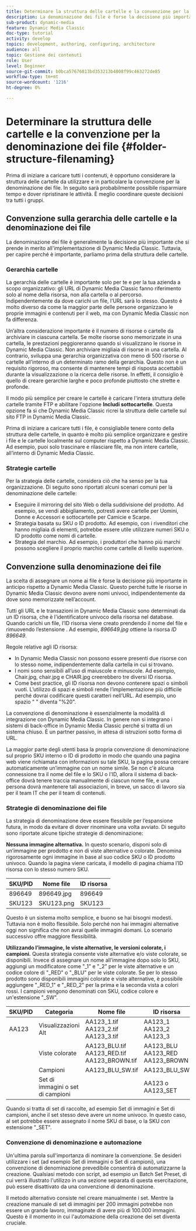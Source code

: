 ```yaml
---
title: Determinare la struttura delle cartelle e la convenzione per la denominazione dei file
description: La denominazione dei file è forse la decisione più importante da prendere durante l’implementazione di Dynamic Media Classic. Anche la struttura delle cartelle è importante. Scopri perché è così importante e possibile adottare approcci per la struttura delle cartelle e i nomi dei file.
sub-product: dynamic-media
feature: Dynamic Media Classic
doc-type: tutorial
activity: develop
topics: development, authoring, configuring, architecture
audience: all
topic: Gestione dei contenuti
role: User
level: Beginner
source-git-commit: b0bca57676813bd353213b4808f99c463272de85
workflow-type: tm+mt
source-wordcount: '1216'
ht-degree: 0%

---
```



# Determinare la struttura delle cartelle e la convenzione per la denominazione dei file {#folder-structure-filenaming}

Prima di iniziare a caricare tutti i contenuti, è opportuno considerare la struttura delle cartelle da utilizzare e in particolare la convenzione per la denominazione dei file. In seguito sarà probabilmente possibile risparmiare tempo e dover ripristinare le attività. È meglio coordinare queste decisioni tra tutti i gruppi.

## Convenzione sulla gerarchia delle cartelle e la denominazione dei file

La denominazione dei file è generalmente la decisione più importante che si prende in merito all&#39;implementazione di Dynamic Media Classic. Tuttavia, per capire perché è importante, parliamo prima della struttura delle cartelle.

### Gerarchia cartelle

La gerarchia delle cartelle è importante solo per te e per la tua azienda a scopo organizzativo: gli URL di Dynamic Media Classic fanno riferimento solo al nome della risorsa, non alla cartella o al percorso. Indipendentemente da dove carichi un file, l’URL sarà lo stesso. Questo è molto diverso da come la maggior parte delle persone organizzano le proprie immagini e contenuti per il web, ma con Dynamic Media Classic non fa differenza.

Un’altra considerazione importante è il numero di risorse o cartelle da archiviare in ciascuna cartella. Se molte risorse sono memorizzate in una cartella, le prestazioni peggioreranno quando si visualizzano le risorse in Dynamic Media Classic. Non archiviare migliaia di risorse in una cartella. Al contrario, sviluppa una gerarchia organizzativa con meno di 500 risorse o cartelle all’interno di un determinato ramo della gerarchia. Questo non è un requisito rigoroso, ma consente di mantenere tempi di risposta accettabili durante la visualizzazione o la ricerca delle risorse. In effetti, il consiglio è quello di creare gerarchie larghe e poco profonde piuttosto che strette e profonde.

Il modo più semplice per creare le cartelle è caricare l&#39;intera struttura delle cartelle tramite FTP e abilitare l&#39;opzione **Includi sottocartelle**. Questa opzione fa sì che Dynamic Media Classic ricrei la struttura delle cartelle sul sito FTP in Dynamic Media Classic.

Prima di iniziare a caricare tutti i file, è consigliabile tenere conto della struttura delle cartelle, in quanto è molto più semplice organizzare e gestire i file e le cartelle localmente sul computer rispetto a Dynamic Media Classic. Ad esempio, puoi solo trascinare e rilasciare file, ma non intere cartelle, all’interno di Dynamic Media Classic.

### Strategie cartelle

Per la strategia delle cartelle, considera ciò che ha senso per la tua organizzazione. Di seguito sono riportati alcuni scenari comuni per la denominazione delle cartelle:

- Eseguire il mirroring del sito Web o della suddivisione del prodotto. Ad esempio, se vendi abbigliamento, potresti avere cartelle per Uomini, Donne e Accessori e sottocartelle per Camicie e Scarpe.
- Strategia basata su SKU o ID prodotto. Ad esempio, con i rivenditori che hanno migliaia di elementi, potrebbe essere utile utilizzare numeri SKU o ID prodotto come nomi di cartelle.
- Strategia del marchio. Ad esempio, i produttori che hanno più marchi possono scegliere il proprio marchio come cartelle di livello superiore.

## Convenzione sulla denominazione dei file

La scelta di assegnare un nome ai file è forse la decisione più importante in anticipo rispetto a Dynamic Media Classic. Questo perché tutte le risorse in Dynamic Media Classic devono avere nomi univoci, indipendentemente da dove sono memorizzate nell’account.

Tutti gli URL e le transazioni in Dynamic Media Classic sono determinati da un ID risorsa, che è l’identificatore univoco della risorsa nel database. Quando carichi un file, l’ID risorsa viene creato prendendo il nome del file e rimuovendo l’estensione . Ad esempio, _896649.jpg_ ottiene la risorsa _ID 896649_.

Regole relative agli ID risorsa:

- In Dynamic Media Classic non possono essere presenti due risorse con lo stesso nome, indipendentemente dalla cartella in cui si trovano.
- I nomi sono sensibili all’uso di maiuscole e minuscole. Ad esempio, Chair.jpg, chair.jpg e CHAIR.jpg creerebbero tre diversi ID risorsa.
- Come best practice, gli ID risorsa non devono contenere spazi o simboli vuoti. L’utilizzo di spazi e simboli rende l’implementazione più difficile perché dovrai codificare questi caratteri nell’URL. Ad esempio, uno spazio &quot; &quot; diventa &quot;%20&quot;.

La convenzione di denominazione è essenzialmente la modalità di integrazione con Dynamic Media Classic. In genere non si integrano i sistemi di back-office in Dynamic Media Classic perché si tratta di un sistema chiuso. È un partner passivo, in attesa di istruzioni sotto forma di URL.

La maggior parte degli utenti basa la propria convenzione di denominazione sul proprio SKU interno o ID di prodotto in modo che quando una pagina web viene richiamata con informazioni su tale SKU, la pagina possa cercare automaticamente un’immagine con un nome simile. Se non c&#39;è alcuna connessione tra il nome del file e lo SKU o l&#39;ID, allora il sistema di back-office dovrà tenere traccia manualmente di ciascun nome file, e una persona dovrà mantenere tali associazioni, in breve, un sacco di lavoro sia per il team IT che per il team di contenuti.

### Strategie di denominazione dei file

La strategia di denominazione deve essere flessibile per l’espansione futura, in modo da evitare di dover rinominare una volta avviato. Di seguito sono riportate alcune tipiche strategie di denominazione:

**Nessuna immagine alternativa.** In questo scenario, disponi solo di un’immagine per prodotto e non di viste alternative o colorate. Denomina rigorosamente ogni immagine in base al suo codice SKU o ID prodotto univoco. Quando la pagina viene caricata, il modello di pagina chiama l’ID risorsa con lo stesso numero SKU.

| SKU/PID | Nome file | ID risorsa |
| ------- | ---------- | -------- |
| 896649 | 896649.jpg | 896649 |
| SKU123 | SKU123.png | SKU123 |

Questo è un sistema molto semplice, e buono se hai bisogni modesti. Tuttavia non è molto flessibile. Solo perché non hai immagini alternative oggi non significa che non avrai quelle immagini domani. Lo scenario successivo offre maggiore flessibilità.

**Utilizzando l’immagine, le viste alternative, le versioni colorate, i campioni.** Questa strategia consente viste alternative e/o viste colorate, se disponibili. Invece di assegnare un nome all’immagine dopo solo lo SKU, aggiungi un modificatore come &quot;_1&quot; e &quot;_2&quot; per le viste alternative e un codice colore di &quot;_RED&quot; o &quot;_BLU&quot; per le viste colorate. Se per lo stesso prodotto sono disponibili immagini colorate e viste alternative, è possibile aggiungere &quot;_RED_1&quot; e &quot;_RED_2&quot; per la prima e la seconda vista a colori rossi. I campioni vengono denominati con SKU, codice colore e un&#39;estensione &quot;_SW&quot;.

| SKU/PID | Categoria | Nome file | ID risorsa |
| ------- | ----------------------- | ------------------------------------------- | ------------------------------- |
| AA123 | Visualizzazioni Alt | AA123_1.tif AA123_2.tif AA123_3.tif | AA123_1 AA123_2 AA123_3 |
|  | Viste colorate | AA123_BLU.tif AA123_RED.tif AA123_BROWN.tif | AA123_BLU AA123_RED AA123_BROWN |
|  | Campioni | AA123_BLU_SW.tif | AA123_BLU_SW |
|  | Set di immagini o set di campioni |  | AA123 o AA123_SET | — |

Quando si tratta di set di raccolte, ad esempio Set di immagini e Set di campioni, anche il set stesso deve avere un nome univoco. In questo caso, al set potrebbe essere assegnato il nome SKU di base, o la SKU con estensione &quot;_SET&quot;.

### Convenzione di denominazione e automazione

Un&#39;ultima parola sull&#39;importanza di nominare la convenzione. Se desideri utilizzare i set (ad esempio Set di immagini o Set di campioni), una convenzione di denominazione prevedibile consentirà di automatizzarne la creazione. Qualsiasi metodo con script, ad esempio un Batch Set Preset, di cui verrà illustrato l&#39;utilizzo in una sezione separata di questa esercitazione, può essere disattivato da una convenzione di denominazione.

Il metodo alternativo consiste nel creare manualmente i set. Mentre la creazione manuale di set di immagini per 200 immagini potrebbe non essere un grande lavoro, immaginate di avere più di 100.000 immagini. Questo è il momento in cui l&#39;automazione della creazione dei set diventa cruciale.
